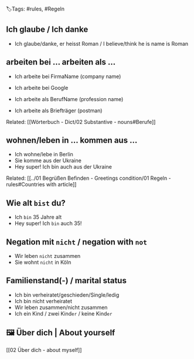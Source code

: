🏷️Tags: #rules, #Regeln

## Ich glaube / Ich danke

- Ich glaube/danke, er heisst Roman / I believe/think he is name is Roman

## arbeiten bei ... arbeiten als ...

- Ich arbeite bei FirmaName (company name)
- Ich arbeite bei Google

- Ich arbeite als BerufName (profession name)
- Ich arbeite als Briefträger (postman)

Related:
[[Wörterbuch - Dict/02 Substantive - nouns#Berufe]]

## wohnen/leben in ... kommen aus ...

- Ich wohne/lebe in Berlin 
- Sie komme aus der Ukraine
- Hey super! Ich bin auch aus der Ukraine

Related:
[[../01 Begrüßen Befinden - Greetings condition/01 Regeln - rules#Countries with article]]

## Wie alt `bist` du?

- Ich `bin` 35 Jahre alt
- Hey super! Ich `bin` auch 35!

## Negation mit `nicht` / negation with `not`

- Wir leben `nicht` zusammen
- Sie wohnt `nicht` in Köln

## Familienstand(-) / marital status

- Ich bin verheiratet/geschieden/Single/ledig
- Ich bin nicht verheiratet
- Wir leben zusammen/nicht zusammen
- Ich ein Kind / zwei Kind`er` / keine Kind`er`

## 🖼 Über dich | About yourself
[[02 Über dich - about myself]]